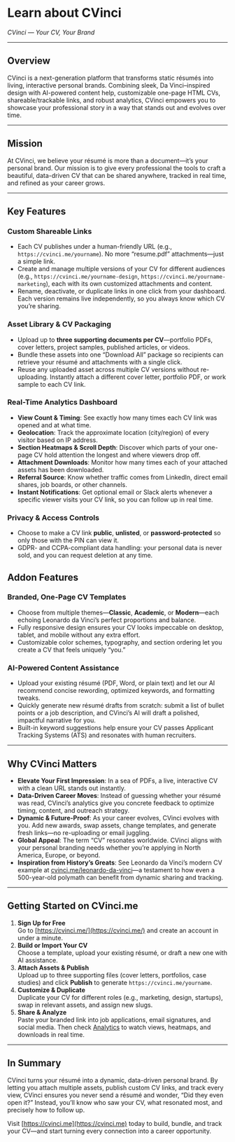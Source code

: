 # Learn about CVinci  
*CVinci — Your CV, Your Brand*

---

## Overview  
CVinci is a next-generation platform that transforms static résumés into living, interactive personal brands. Combining sleek, Da Vinci–inspired design with AI-powered content help, customizable one-page HTML CVs, shareable/trackable links, and robust analytics, CVinci empowers you to showcase your professional story in a way that stands out and evolves over time.

---

## Mission  
At CVinci, we believe your résumé is more than a document—it’s your personal brand. Our mission is to give every professional the tools to craft a beautiful, data-driven CV that can be shared anywhere, tracked in real time, and refined as your career grows.

---

## Key Features  

### Custom Shareable Links  
- Each CV publishes under a human-friendly URL (e.g., `https://cvinci.me/yourname`). No more “resume.pdf” attachments—just a simple link.  
- Create and manage multiple versions of your CV for different audiences (e.g., `https://cvinci.me/yourname-design`, `https://cvinci.me/yourname-marketing`), each with its own customized attachments and content.  
- Rename, deactivate, or duplicate links in one click from your dashboard. Each version remains live independently, so you always know which CV you’re sharing.

### Asset Library & CV Packaging  
- Upload up to **three supporting documents per CV**—portfolio PDFs, cover letters, project samples, published articles, or videos.  
- Bundle these assets into one “Download All” package so recipients can retrieve your résumé and attachments with a single click.  
- Reuse any uploaded asset across multiple CV versions without re-uploading. Instantly attach a different cover letter, portfolio PDF, or work sample to each CV link.

### Real-Time Analytics Dashboard  
- **View Count & Timing**: See exactly how many times each CV link was opened and at what time.  
- **Geolocation**: Track the approximate location (city/region) of every visitor based on IP address.  
- **Section Heatmaps & Scroll Depth**: Discover which parts of your one-page CV hold attention the longest and where viewers drop off.  
- **Attachment Downloads**: Monitor how many times each of your attached assets has been downloaded.  
- **Referral Source**: Know whether traffic comes from LinkedIn, direct email shares, job boards, or other channels.  
- **Instant Notifications**: Get optional email or Slack alerts whenever a specific viewer visits your CV link, so you can follow up in real time.


### Privacy & Access Controls  
- Choose to make a CV link **public**, **unlisted**, or **password-protected** so only those with the PIN can view it.  
- GDPR- and CCPA-compliant data handling: your personal data is never sold, and you can request deletion at any time.

## Addon Features
### Branded, One-Page CV Templates  
- Choose from multiple themes—**Classic**, **Academic**, or **Modern**—each echoing Leonardo da Vinci’s perfect proportions and balance.  
- Fully responsive design ensures your CV looks impeccable on desktop, tablet, and mobile without any extra effort.  
- Customizable color schemes, typography, and section ordering let you create a CV that feels uniquely “you.”

### AI-Powered Content Assistance  
- Upload your existing résumé (PDF, Word, or plain text) and let our AI recommend concise rewording, optimized keywords, and formatting tweaks.  
- Quickly generate new résumé drafts from scratch: submit a list of bullet points or a job description, and CVinci’s AI will draft a polished, impactful narrative for you.  
- Built-in keyword suggestions help ensure your CV passes Applicant Tracking Systems (ATS) and resonates with human recruiters.

---

## Why CVinci Matters  
- **Elevate Your First Impression**: In a sea of PDFs, a live, interactive CV with a clean URL stands out instantly.  
- **Data-Driven Career Moves**: Instead of guessing whether your résumé was read, CVinci’s analytics give you concrete feedback to optimize timing, content, and outreach strategy.  
- **Dynamic & Future-Proof**: As your career evolves, CVinci evolves with you. Add new awards, swap assets, change templates, and generate fresh links—no re-uploading or email juggling.  
- **Global Appeal**: The term “CV” resonates worldwide. CVinci aligns with your personal branding needs whether you’re applying in North America, Europe, or beyond.  
- **Inspiration from History’s Greats**: See Leonardo da Vinci’s modern CV example at [cvinci.me/leonardo-da-vinci](https://cvinci.me/leonardo-da-vinci)—a testament to how even a 500-year-old polymath can benefit from dynamic sharing and tracking.

---

## Getting Started on CVinci.me  
1. **Sign Up for Free**  
   Go to [https://cvinci.me/](https://cvinci.me/) and create an account in under a minute.  
2. **Build or Import Your CV**  
   Choose a template, upload your existing résumé, or draft a new one with AI assistance.  
3. **Attach Assets & Publish**  
   Upload up to three supporting files (cover letters, portfolios, case studies) and click **Publish** to generate `https://cvinci.me/yourname`.  
4. **Customize & Duplicate**  
   Duplicate your CV for different roles (e.g., marketing, design, startups), swap in relevant assets, and assign new slugs.  
5. **Share & Analyze**  
   Paste your branded link into job applications, email signatures, and social media. Then check [Analytics](https://cvinci.me/app/events) to watch views, heatmaps, and downloads in real time.

---

## In Summary  
CVinci turns your résumé into a dynamic, data-driven personal brand. By letting you attach multiple assets, publish custom CV links, and track every view, CVinci ensures you never send a résumé and wonder, “Did they even open it?” Instead, you’ll know who saw your CV, what resonated most, and precisely how to follow up.

Visit [https://cvinci.me](https://cvinci.me) today to build, bundle, and track your CV—and start turning every connection into a career opportunity.  
